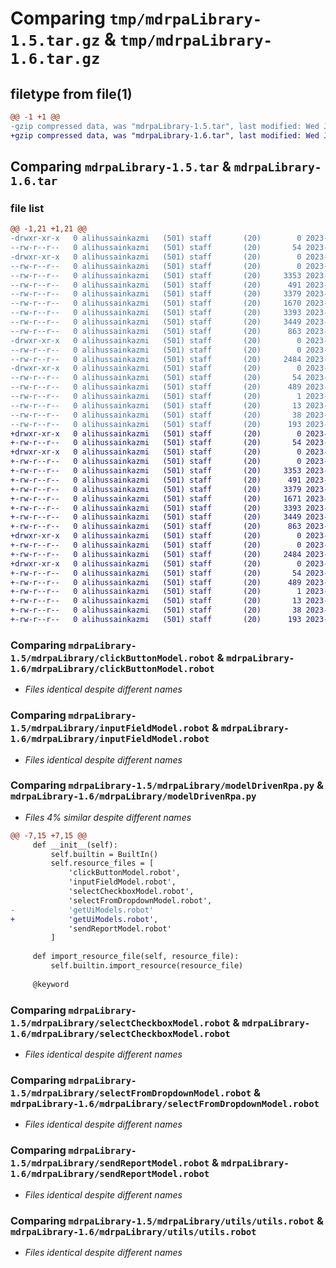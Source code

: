 # Comparing `tmp/mdrpaLibrary-1.5.tar.gz` & `tmp/mdrpaLibrary-1.6.tar.gz`

## filetype from file(1)

```diff
@@ -1 +1 @@
-gzip compressed data, was "mdrpaLibrary-1.5.tar", last modified: Wed Jul  5 16:41:09 2023, max compression
+gzip compressed data, was "mdrpaLibrary-1.6.tar", last modified: Wed Jul  5 16:47:28 2023, max compression
```

## Comparing `mdrpaLibrary-1.5.tar` & `mdrpaLibrary-1.6.tar`

### file list

```diff
@@ -1,21 +1,21 @@
-drwxr-xr-x   0 alihussainkazmi   (501) staff       (20)        0 2023-07-05 16:41:09.707913 mdrpaLibrary-1.5/
--rw-r--r--   0 alihussainkazmi   (501) staff       (20)       54 2023-07-05 16:41:09.707795 mdrpaLibrary-1.5/PKG-INFO
-drwxr-xr-x   0 alihussainkazmi   (501) staff       (20)        0 2023-07-05 16:41:09.706453 mdrpaLibrary-1.5/mdrpaLibrary/
--rw-r--r--   0 alihussainkazmi   (501) staff       (20)        0 2023-07-05 13:55:03.000000 mdrpaLibrary-1.5/mdrpaLibrary/__init__.py
--rw-r--r--   0 alihussainkazmi   (501) staff       (20)     3353 2023-07-05 16:14:44.000000 mdrpaLibrary-1.5/mdrpaLibrary/clickButtonModel.robot
--rw-r--r--   0 alihussainkazmi   (501) staff       (20)      491 2023-07-05 16:40:30.000000 mdrpaLibrary-1.5/mdrpaLibrary/getUiModels.robot
--rw-r--r--   0 alihussainkazmi   (501) staff       (20)     3379 2023-07-05 16:14:55.000000 mdrpaLibrary-1.5/mdrpaLibrary/inputFieldModel.robot
--rw-r--r--   0 alihussainkazmi   (501) staff       (20)     1670 2023-07-05 16:32:40.000000 mdrpaLibrary-1.5/mdrpaLibrary/modelDrivenRpa.py
--rw-r--r--   0 alihussainkazmi   (501) staff       (20)     3393 2023-07-05 16:14:58.000000 mdrpaLibrary-1.5/mdrpaLibrary/selectCheckboxModel.robot
--rw-r--r--   0 alihussainkazmi   (501) staff       (20)     3449 2023-07-05 16:15:00.000000 mdrpaLibrary-1.5/mdrpaLibrary/selectFromDropdownModel.robot
--rw-r--r--   0 alihussainkazmi   (501) staff       (20)      863 2023-07-05 16:13:32.000000 mdrpaLibrary-1.5/mdrpaLibrary/sendReportModel.robot
-drwxr-xr-x   0 alihussainkazmi   (501) staff       (20)        0 2023-07-05 16:41:09.707565 mdrpaLibrary-1.5/mdrpaLibrary/utils/
--rw-r--r--   0 alihussainkazmi   (501) staff       (20)        0 2023-07-05 13:00:07.000000 mdrpaLibrary-1.5/mdrpaLibrary/utils/__init__.py
--rw-r--r--   0 alihussainkazmi   (501) staff       (20)     2484 2023-07-05 16:13:57.000000 mdrpaLibrary-1.5/mdrpaLibrary/utils/utils.robot
-drwxr-xr-x   0 alihussainkazmi   (501) staff       (20)        0 2023-07-05 16:41:09.707208 mdrpaLibrary-1.5/mdrpaLibrary.egg-info/
--rw-r--r--   0 alihussainkazmi   (501) staff       (20)       54 2023-07-05 16:41:09.000000 mdrpaLibrary-1.5/mdrpaLibrary.egg-info/PKG-INFO
--rw-r--r--   0 alihussainkazmi   (501) staff       (20)      489 2023-07-05 16:41:09.000000 mdrpaLibrary-1.5/mdrpaLibrary.egg-info/SOURCES.txt
--rw-r--r--   0 alihussainkazmi   (501) staff       (20)        1 2023-07-05 16:41:09.000000 mdrpaLibrary-1.5/mdrpaLibrary.egg-info/dependency_links.txt
--rw-r--r--   0 alihussainkazmi   (501) staff       (20)       13 2023-07-05 16:41:09.000000 mdrpaLibrary-1.5/mdrpaLibrary.egg-info/top_level.txt
--rw-r--r--   0 alihussainkazmi   (501) staff       (20)       38 2023-07-05 16:41:09.707955 mdrpaLibrary-1.5/setup.cfg
--rw-r--r--   0 alihussainkazmi   (501) staff       (20)      193 2023-07-05 16:41:08.000000 mdrpaLibrary-1.5/setup.py
+drwxr-xr-x   0 alihussainkazmi   (501) staff       (20)        0 2023-07-05 16:47:28.195522 mdrpaLibrary-1.6/
+-rw-r--r--   0 alihussainkazmi   (501) staff       (20)       54 2023-07-05 16:47:28.195165 mdrpaLibrary-1.6/PKG-INFO
+drwxr-xr-x   0 alihussainkazmi   (501) staff       (20)        0 2023-07-05 16:47:28.192544 mdrpaLibrary-1.6/mdrpaLibrary/
+-rw-r--r--   0 alihussainkazmi   (501) staff       (20)        0 2023-07-05 13:55:03.000000 mdrpaLibrary-1.6/mdrpaLibrary/__init__.py
+-rw-r--r--   0 alihussainkazmi   (501) staff       (20)     3353 2023-07-05 16:14:44.000000 mdrpaLibrary-1.6/mdrpaLibrary/clickButtonModel.robot
+-rw-r--r--   0 alihussainkazmi   (501) staff       (20)      491 2023-07-05 16:40:30.000000 mdrpaLibrary-1.6/mdrpaLibrary/getUiModels.robot
+-rw-r--r--   0 alihussainkazmi   (501) staff       (20)     3379 2023-07-05 16:14:55.000000 mdrpaLibrary-1.6/mdrpaLibrary/inputFieldModel.robot
+-rw-r--r--   0 alihussainkazmi   (501) staff       (20)     1671 2023-07-05 16:46:58.000000 mdrpaLibrary-1.6/mdrpaLibrary/modelDrivenRpa.py
+-rw-r--r--   0 alihussainkazmi   (501) staff       (20)     3393 2023-07-05 16:14:58.000000 mdrpaLibrary-1.6/mdrpaLibrary/selectCheckboxModel.robot
+-rw-r--r--   0 alihussainkazmi   (501) staff       (20)     3449 2023-07-05 16:15:00.000000 mdrpaLibrary-1.6/mdrpaLibrary/selectFromDropdownModel.robot
+-rw-r--r--   0 alihussainkazmi   (501) staff       (20)      863 2023-07-05 16:13:32.000000 mdrpaLibrary-1.6/mdrpaLibrary/sendReportModel.robot
+drwxr-xr-x   0 alihussainkazmi   (501) staff       (20)        0 2023-07-05 16:47:28.194632 mdrpaLibrary-1.6/mdrpaLibrary/utils/
+-rw-r--r--   0 alihussainkazmi   (501) staff       (20)        0 2023-07-05 13:00:07.000000 mdrpaLibrary-1.6/mdrpaLibrary/utils/__init__.py
+-rw-r--r--   0 alihussainkazmi   (501) staff       (20)     2484 2023-07-05 16:13:57.000000 mdrpaLibrary-1.6/mdrpaLibrary/utils/utils.robot
+drwxr-xr-x   0 alihussainkazmi   (501) staff       (20)        0 2023-07-05 16:47:28.193908 mdrpaLibrary-1.6/mdrpaLibrary.egg-info/
+-rw-r--r--   0 alihussainkazmi   (501) staff       (20)       54 2023-07-05 16:47:28.000000 mdrpaLibrary-1.6/mdrpaLibrary.egg-info/PKG-INFO
+-rw-r--r--   0 alihussainkazmi   (501) staff       (20)      489 2023-07-05 16:47:28.000000 mdrpaLibrary-1.6/mdrpaLibrary.egg-info/SOURCES.txt
+-rw-r--r--   0 alihussainkazmi   (501) staff       (20)        1 2023-07-05 16:47:28.000000 mdrpaLibrary-1.6/mdrpaLibrary.egg-info/dependency_links.txt
+-rw-r--r--   0 alihussainkazmi   (501) staff       (20)       13 2023-07-05 16:47:28.000000 mdrpaLibrary-1.6/mdrpaLibrary.egg-info/top_level.txt
+-rw-r--r--   0 alihussainkazmi   (501) staff       (20)       38 2023-07-05 16:47:28.195613 mdrpaLibrary-1.6/setup.cfg
+-rw-r--r--   0 alihussainkazmi   (501) staff       (20)      193 2023-07-05 16:47:03.000000 mdrpaLibrary-1.6/setup.py
```

### Comparing `mdrpaLibrary-1.5/mdrpaLibrary/clickButtonModel.robot` & `mdrpaLibrary-1.6/mdrpaLibrary/clickButtonModel.robot`

 * *Files identical despite different names*

### Comparing `mdrpaLibrary-1.5/mdrpaLibrary/inputFieldModel.robot` & `mdrpaLibrary-1.6/mdrpaLibrary/inputFieldModel.robot`

 * *Files identical despite different names*

### Comparing `mdrpaLibrary-1.5/mdrpaLibrary/modelDrivenRpa.py` & `mdrpaLibrary-1.6/mdrpaLibrary/modelDrivenRpa.py`

 * *Files 4% similar despite different names*

```diff
@@ -7,15 +7,15 @@
     def __init__(self):
         self.builtin = BuiltIn()
         self.resource_files = [
             'clickButtonModel.robot',
             'inputFieldModel.robot',
             'selectCheckboxModel.robot',
             'selectFromDropdownModel.robot',
-            'getUiModels.robot'
+            'getUiModels.robot',
             'sendReportModel.robot'
         ]  
 
     def import_resource_file(self, resource_file):
         self.builtin.import_resource(resource_file)
 
     @keyword
```

### Comparing `mdrpaLibrary-1.5/mdrpaLibrary/selectCheckboxModel.robot` & `mdrpaLibrary-1.6/mdrpaLibrary/selectCheckboxModel.robot`

 * *Files identical despite different names*

### Comparing `mdrpaLibrary-1.5/mdrpaLibrary/selectFromDropdownModel.robot` & `mdrpaLibrary-1.6/mdrpaLibrary/selectFromDropdownModel.robot`

 * *Files identical despite different names*

### Comparing `mdrpaLibrary-1.5/mdrpaLibrary/sendReportModel.robot` & `mdrpaLibrary-1.6/mdrpaLibrary/sendReportModel.robot`

 * *Files identical despite different names*

### Comparing `mdrpaLibrary-1.5/mdrpaLibrary/utils/utils.robot` & `mdrpaLibrary-1.6/mdrpaLibrary/utils/utils.robot`

 * *Files identical despite different names*

